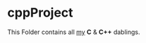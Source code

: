 # cppProject

This Folder contains all [my](https://VishalPaudel.github.io/) **C** & **C++** dablings.

